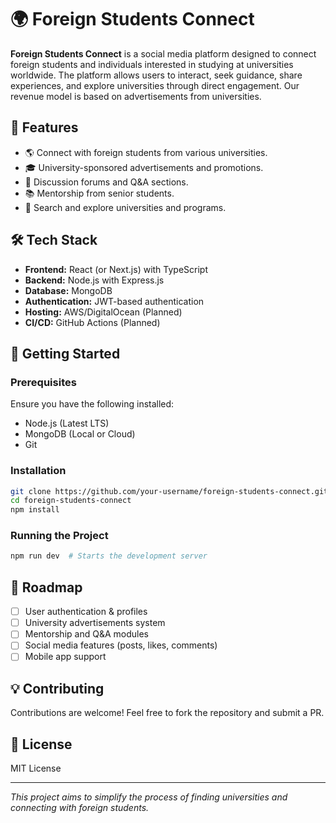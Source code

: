 # 🌍 Foreign Students Connect

**Foreign Students Connect** is a social media platform designed to connect foreign students and individuals interested in studying at universities worldwide. The platform allows users to interact, seek guidance, share experiences, and explore universities through direct engagement. Our revenue model is based on advertisements from universities.

## 🚀 Features
- 🌎 Connect with foreign students from various universities.
- 🎓 University-sponsored advertisements and promotions.
- 💬 Discussion forums and Q&A sections.
- 📚 Mentorship from senior students.
- 🔎 Search and explore universities and programs.

## 🛠️ Tech Stack
- **Frontend:** React (or Next.js) with TypeScript
- **Backend:** Node.js with Express.js
- **Database:** MongoDB
- **Authentication:** JWT-based authentication
- **Hosting:** AWS/DigitalOcean (Planned)
- **CI/CD:** GitHub Actions (Planned)

## 📖 Getting Started

### Prerequisites
Ensure you have the following installed:
- Node.js (Latest LTS)
- MongoDB (Local or Cloud)
- Git

### Installation
```bash
git clone https://github.com/your-username/foreign-students-connect.git
cd foreign-students-connect
npm install
```

### Running the Project
```bash
npm run dev  # Starts the development server
```

## 📌 Roadmap
- [ ] User authentication & profiles
- [ ] University advertisements system
- [ ] Mentorship and Q&A modules
- [ ] Social media features (posts, likes, comments)
- [ ] Mobile app support

## 💡 Contributing
Contributions are welcome! Feel free to fork the repository and submit a PR.

## 📄 License
MIT License

---
*This project aims to simplify the process of finding universities and connecting with foreign students.*

